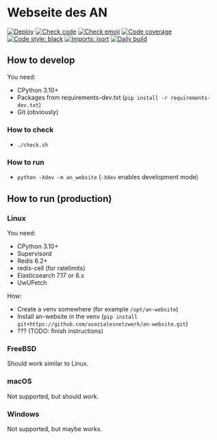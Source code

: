 # Webseite des AN
[![Deploy](https://github.com/asozialesnetzwerk/an-website/actions/workflows/deploy.yml/badge.svg)](https://github.com/asozialesnetzwerk/an-website/actions/workflows/deploy.yml)
[![Check code](https://github.com/asozialesnetzwerk/an-website/actions/workflows/check.yml/badge.svg)](https://github.com/asozialesnetzwerk/an-website/actions/workflows/check.yml)
[![Check emoji](https://github.com/asozialesnetzwerk/an-website/actions/workflows/emoji.yml/badge.svg)](https://github.com/asozialesnetzwerk/an-website/actions/workflows/emoji-in-commit.yml)
[![Code coverage](https://asozialesnetzwerk.github.io/an-website/coverage/badge.svg)](https://asozialesnetzwerk.github.io/an-website/coverage)
[![Code style: black](https://img.shields.io/badge/code%20style-black-000000.svg)](https://github.com/psf/black)
[![Imports: isort](https://img.shields.io/badge/%20imports-isort-%231674b1.svg?style=flat&labelColor=ef8336)](https://pycqa.github.io/isort)
[![Daily build](https://github.com/asozialesnetzwerk/an-website/actions/workflows/daily.yml/badge.svg)](https://github.com/asozialesnetzwerk/an-website/actions/workflows/daily.yml)

## How to develop
You need:
- CPython 3.10+
- Packages from requirements-dev.txt (`pip install -r requirements-dev.txt`)
- Git (obviously)

### How to check
- `./check.sh`

### How to run
- `python -Xdev -m an_website` (`-Xdev` enables development mode)


## How to run (production)
### Linux
You need:
- CPython 3.10+
- Supervisord
- Redis 6.2+
- redis-cell (for ratelimits)
- Elasticsearch 7.17 or 8.x
- UwUFetch

How:
- Create a venv somewhere (for example `/opt/an-website`)
- Install an-website in the venv (`pip install git+https://github.com/asozialesnetzwerk/an-website.git`)
- ??? (TODO: finish instructions)

### FreeBSD
Should work similar to Linux.

### macOS
Not supported, but should work.

### Windows
Not supported, but maybe works.
